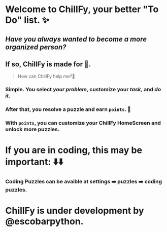 # Welcome to ChillFy, your better "To Do" list. ✨
## _Have you always wanted to become a more organized person?_
## If so, ChillFy is made for 🫵.
 > How can ChillFy help me?🧐
### Simple. You select _your problem_, customize your _task_, and _do it_.
### After that, you resolve a puzzle and earn `points`. 🥳
### With `points`, you can customize your ChillFy HomeScreen and unlock more puzzles.
# If you are in coding, this may be important: ⬇️⬇️
### Coding Puzzles can be avaible at settings ➡️ puzzles ➡️ coding puzzles.

# ChillFy is under development by @escobarpython.


